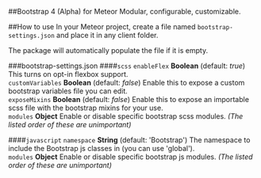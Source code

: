 ##Bootstrap 4 (Alpha) for Meteor
Modular, configurable, customizable.

##How to use
In your Meteor project, create a file named `bootstrap-settings.json` and place it in any client folder.

The package will automatically populate the file if it is empty.


###bootstrap-settings.json
####`scss`
`enableFlex` **Boolean** (default: *true*)  This turns on opt-in flexbox support.  
`customVariables` **Boolean** (default: *false*)  Enable this to expose a custom bootstrap variables file you can edit.  
`exposeMixins` **Boolean** (default: *false*)  Enable this to expose an importable scss file with the bootstrap mixins for your use.  
`modules` **Object**  Enable or disable specific bootstrap scss modules. *(The listed order of these are unimportant)*

####`javascript`
`namespace` **String** (default: 'Bootstrap')  The namespace to include the Bootstrap js classes in (you can use 'global').  
`modules` **Object**  Enable or disable specific bootstrap js modules. *(The listed order of these are unimportant)*
